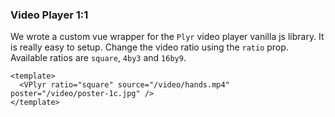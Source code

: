 ### Video Player 1:1

We wrote a custom vue wrapper for the `Plyr` video player vanilla js library. It
is really easy to setup. Change the video ratio using the `ratio` prop.
Available ratios are `square`, `4by3` and `16by9`.

<!--code-->

```vue
<template>
  <VPlyr ratio="square" source="/video/hands.mp4" poster="/video/poster-1c.jpg" />
</template>
```

<!--/code-->

<!--example-->

<div>
  <VPlyr class="ml-1"
    ratio="square"
    source="/video/hands.mp4"
    poster="/video/poster-1c.jpg"
    reversed
  />
</div>

<!--/example-->
